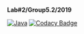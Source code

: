 **Lab#2/Group5.2/2019**

[![Java](https://img.shields.io/badge/Java-8+-green.svg)](https://docs.oracle.com/javase/8/docs/api/)
[![Codacy Badge](https://api.codacy.com/project/badge/Grade/5b691c8b885a4b98974953f3a4377665)](https://app.codacy.com/app/FanFairr/java.labs.Group5.2.TaskManager?utm_source=github.com&utm_medium=referral&utm_content=FanFairr/java.labs.Group5.2.TaskManager&utm_campaign=Badge_Grade_Dashboard)

